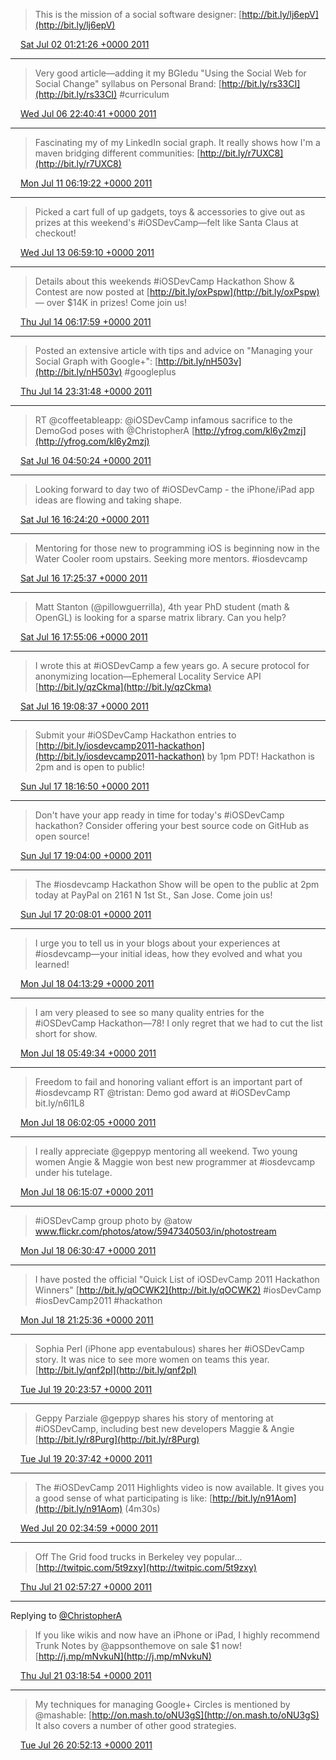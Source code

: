 > This is the mission of a social software designer: [http://bit.ly/lj6epV](http://bit.ly/lj6epV)

<img src="../../media/tweet.ico" width="12" /> [Sat Jul 02 01:21:26 +0000 2011](https://twitter.com/ChristopherA/status/86967684583002112)

----

> Very good article—adding it my BGIedu "Using the Social Web for Social Change" syllabus on Personal Brand: [http://bit.ly/rs33CI](http://bit.ly/rs33CI) #curriculum

<img src="../../media/tweet.ico" width="12" /> [Wed Jul 06 22:40:41 +0000 2011](https://twitter.com/ChristopherA/status/88739168779386880)

----

> Fascinating my of my LinkedIn social graph. It really shows how I'm a maven bridging different communities: [http://bit.ly/r7UXC8](http://bit.ly/r7UXC8)

<img src="../../media/tweet.ico" width="12" /> [Mon Jul 11 06:19:22 +0000 2011](https://twitter.com/ChristopherA/status/90304154945331200)

----

> Picked a cart full of up gadgets, toys & accessories to give out as prizes at this weekend's #iOSDevCamp—felt like Santa Claus at checkout!

<img src="../../media/tweet.ico" width="12" /> [Wed Jul 13 06:59:10 +0000 2011](https://twitter.com/ChristopherA/status/91038945596542976)

----

> Details about this weekends #iOSDevCamp Hackathon Show & Contest are now posted at [http://bit.ly/oxPspw](http://bit.ly/oxPspw) — over $14K in prizes! Come join us!

<img src="../../media/tweet.ico" width="12" /> [Thu Jul 14 06:17:59 +0000 2011](https://twitter.com/ChristopherA/status/91390966824566784)

----

> Posted an extensive article with tips and advice on "Managing your Social Graph with Google+": [http://bit.ly/nH503v](http://bit.ly/nH503v) #googleplus

<img src="../../media/tweet.ico" width="12" /> [Thu Jul 14 23:31:48 +0000 2011](https://twitter.com/ChristopherA/status/91651137798815744)

----

> RT @coffeetableapp: @iOSDevCamp infamous sacrifice to the DemoGod poses with @ChristopherA  [http://yfrog.com/kl6y2mzj](http://yfrog.com/kl6y2mzj)

<img src="../../media/tweet.ico" width="12" /> [Sat Jul 16 04:50:24 +0000 2011](https://twitter.com/ChristopherA/status/92093705045028865)

----

> Looking forward to day two of #iOSDevCamp - the iPhone/iPad app ideas are flowing and taking shape.

<img src="../../media/tweet.ico" width="12" /> [Sat Jul 16 16:24:20 +0000 2011](https://twitter.com/ChristopherA/status/92268337047941120)

----

> Mentoring for those new to programming iOS is beginning now in the Water Cooler room upstairs. Seeking more mentors. #iosdevcamp

<img src="../../media/tweet.ico" width="12" /> [Sat Jul 16 17:25:37 +0000 2011](https://twitter.com/ChristopherA/status/92283761483464704)

----

> Matt Stanton (@pillowguerrilla), 4th year PhD student (math & OpenGL) is looking for a sparse matrix library. Can you help?

<img src="../../media/tweet.ico" width="12" /> [Sat Jul 16 17:55:06 +0000 2011](https://twitter.com/ChristopherA/status/92291179529515008)

----

> I wrote this at #iOSDevCamp a few years go. A secure protocol for anonymizing location—Ephemeral Locality Service API [http://bit.ly/qzCkma](http://bit.ly/qzCkma)

<img src="../../media/tweet.ico" width="12" /> [Sat Jul 16 19:08:37 +0000 2011](https://twitter.com/ChristopherA/status/92309680872898560)

----

> Submit your #iOSDevCamp Hackathon entries to [http://bit.ly/iosdevcamp2011-hackathon](http://bit.ly/iosdevcamp2011-hackathon) by 1pm PDT! Hackathon is 2pm and is open to public!

<img src="../../media/tweet.ico" width="12" /> [Sun Jul 17 18:16:50 +0000 2011](https://twitter.com/ChristopherA/status/92659036830449664)

----

> Don't have your app ready in time for today's #iOSDevCamp hackathon? Consider offering your best source code on GitHub as open source!

<img src="../../media/tweet.ico" width="12" /> [Sun Jul 17 19:04:00 +0000 2011](https://twitter.com/ChristopherA/status/92670907243446272)

----

> The #iosdevcamp Hackathon Show will be open to the public at 2pm today at PayPal on 2161 N 1st St., San Jose. Come join us!

<img src="../../media/tweet.ico" width="12" /> [Sun Jul 17 20:08:01 +0000 2011](https://twitter.com/ChristopherA/status/92687015031742464)

----

> I urge you to tell us in your blogs about your experiences at #iosdevcamp—your initial ideas, how they evolved and what you learned!

<img src="../../media/tweet.ico" width="12" /> [Mon Jul 18 04:13:29 +0000 2011](https://twitter.com/ChristopherA/status/92809188014690304)

----

> I am very pleased to see so many quality entries for the #iOSDevCamp Hackathon—78! I only regret that we had to cut the list short for show.

<img src="../../media/tweet.ico" width="12" /> [Mon Jul 18 05:49:34 +0000 2011](https://twitter.com/ChristopherA/status/92833366549864449)

----

> Freedom to fail and honoring valiant effort is an important part of #iosdevcamp RT @tristan: Demo god award at #iOSDevCamp bit.ly/n6l1L8

<img src="../../media/tweet.ico" width="12" /> [Mon Jul 18 06:02:05 +0000 2011](https://twitter.com/ChristopherA/status/92836518808395776)

----

> I really appreciate @geppyp mentoring all weekend. Two young women Angie & Maggie won best new programmer at #iosdevcamp under his tutelage.

<img src="../../media/tweet.ico" width="12" /> [Mon Jul 18 06:15:07 +0000 2011](https://twitter.com/ChristopherA/status/92839797151903744)

----

> #iOSDevCamp group photo by @atow www.flickr.com/photos/atow/5947340503/in/photostream

<img src="../../media/tweet.ico" width="12" /> [Mon Jul 18 06:30:47 +0000 2011](https://twitter.com/ChristopherA/status/92843742008053760)

----

> I have posted the official "Quick List of iOSDevCamp 2011 Hackathon Winners" [http://bit.ly/qOCWK2](http://bit.ly/qOCWK2) #iosDevCamp #iosDevCamp2011 #hackathon

<img src="../../media/tweet.ico" width="12" /> [Mon Jul 18 21:25:36 +0000 2011](https://twitter.com/ChristopherA/status/93068929991327744)

----

> Sophia Perl (iPhone app eventabulous) shares her #iOSDevCamp story. It was nice to see more women on teams this year. [http://bit.ly/qnf2pl](http://bit.ly/qnf2pl)

<img src="../../media/tweet.ico" width="12" /> [Tue Jul 19 20:23:57 +0000 2011](https://twitter.com/ChristopherA/status/93415802732158976)

----

> Geppy Parziale @geppyp shares his story of mentoring at #iOSDevCamp, including best new developers Maggie & Angie [http://bit.ly/r8Purg](http://bit.ly/r8Purg)

<img src="../../media/tweet.ico" width="12" /> [Tue Jul 19 20:37:42 +0000 2011](https://twitter.com/ChristopherA/status/93419262819049473)

----

> The #iOSDevCamp 2011 Highlights video is now available. It gives you a good sense of what participating is like: [http://bit.ly/n91Aom](http://bit.ly/n91Aom) (4m30s)

<img src="../../media/tweet.ico" width="12" /> [Wed Jul 20 02:34:59 +0000 2011](https://twitter.com/ChristopherA/status/93509177464455168)

----

> Off The Grid food trucks in Berkeley vey popular... [http://twitpic.com/5t9zxy](http://twitpic.com/5t9zxy)

<img src="../../media/tweet.ico" width="12" /> [Thu Jul 21 02:57:27 +0000 2011](https://twitter.com/ChristopherA/status/93877217146318850)

----

Replying to [@ChristopherA](https://twitter.com/appsonthemove/status/93796720940560384)

> If you like wikis and now have an iPhone or iPad, I highly recommend Trunk Notes by @appsonthemove on sale $1 now! [http://j.mp/mNvkuN](http://j.mp/mNvkuN)

<img src="../../media/tweet.ico" width="12" /> [Thu Jul 21 03:18:54 +0000 2011](https://twitter.com/ChristopherA/status/93882615987318784)

----

> My techniques for managing Google+ Circles is mentioned by @mashable: [http://on.mash.to/oNU3gS](http://on.mash.to/oNU3gS) It also covers a number of other good strategies.

<img src="../../media/tweet.ico" width="12" /> [Tue Jul 26 20:52:13 +0000 2011](https://twitter.com/ChristopherA/status/95959628906627072)